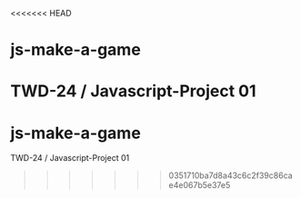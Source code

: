<<<<<<< HEAD
# js-make-a-game
TWD-24 / Javascript-Project 01
=======
# js-make-a-game
TWD-24 / Javascript-Project 01
>>>>>>> 0351710ba7d8a43c6c2f39c86cae4e067b5e37e5
